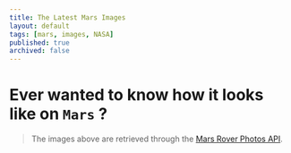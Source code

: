 ```yaml
---
title: The Latest Mars Images
layout: default
tags: [mars, images, NASA]
published: true
archived: false
---
```


# Ever wanted to know how it looks like on `Mars` ?

<div id="album-container"></div>

> The images above are retrieved through the [Mars Rover Photos API][1].

[1]: <https://api.nasa.gov/> "NASA Open APIs"

<script type="module" src="/assets/js/mars.js" />
